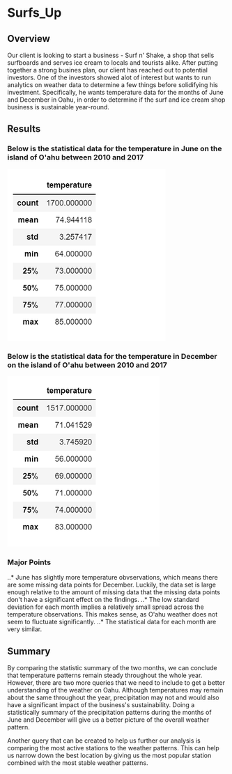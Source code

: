 # Surfs_Up

## Overview 
Our client is looking to start a business - Surf n' Shake, a shop that sells surfboards and serves ice cream to locals and tourists alike. After putting together a strong busines plan, our client has reached out to potential investors. One of the investors showed alot of interest but wants to run analytics on weather data to determine a few things before solidifying his investment. Specifically, he wants temperature data for the months of June and December in Oahu, in order to determine if the surf and ice cream shop business is sustainable year-round. 

## Results 
### Below is the statistical data for the temperature in June on the island of O'ahu between 2010 and 2017
![june_temps](https://github.com/dgeroux/Surfs_Up/blob/main/june_temps.png)

### Below is the statistical data for the temperature in December on the island of O'ahu between 2010 and 2017
![dec_tmeps](https://github.com/dgeroux/Surfs_Up/blob/main/dec_temps.png)
 
 ### Major Points
 ..* June has slightly more temperature obvservations, which means there are some missing data points for December. Luckily, the data set is large enough relative to the amount of missing data that the missing data points don't have a significant effect on the findings.
 ..* The low standard deviation for each month implies a relatively small spread across the temperature observations. This makes sense, as O'ahu weather does not seem to fluctuate significantly.
 ..* The statistical data for each month are very similar.
 
 ## Summary 
By comparing the statistic summary of the two months, we can conclude that temperature patterns remain steady throughout the whole year. However, there are two more queries that we need to include to get a better understanding of the weather on Oahu. Although temperatures may remain about the same throughout the year, precipitation may not and would also have a significant impact of the business's sustainability. Doing a statistically summary of the precipitation patterns during the months of June and December will give us a better picture of the overall weather pattern.

Another query that can be created to help us further our analysis is comparing the most active stations to the weather patterns. This can help us narrow down the best location by giving us the most popular station combined with the most stable weather patterns.
